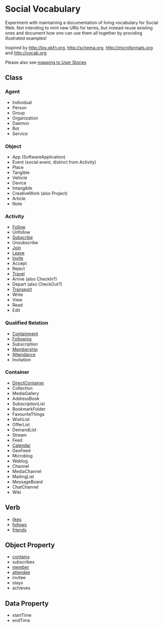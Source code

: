 # Social Vocabulary
Experiment with maintaining a documentation of living vocabulary for Social Web. Not intending to mint new URIs for terms, but instead reuse existing ones and document how one can use them all together by providing illustrated examples!

Inspired by http://lov.okfn.org, http://schema.org, http://microformats.org and http://vocab.org

Please also see [mapping to User Stories](https://github.com/w3c-social/social-vocab/blob/master/user-stories.md)

## Class

### Agent

* Individual
 * Person
* Group
 * Organization
* Daemon
 * Bot
 * Service

### Object

* App (SoftwareApplication)
* Event (social event, distinct from Activity)
* Place
* Tangible
 * Vehicle
 * Device
* Intangible
 * CreativeWork (also Project)
  * Article
  * Note

### Activity

* [Follow](activity/Follow)
* Unfollow
* [Subscribe](activity/Subscribe)
* Unsubscribe
* [Join](activity/Join)
* [Leave](activity/Leave)
* [Invite](activity/Invite)
* Accept
* Reject
* [Travel](activity/Travel)
* Arrive (also CheckIn?)
* Depart (also CheckOut?)
* [Transport](activity/Transport)
* Write
* View
* Read
* Edit

### Qualified Relation
* [Containment](qualified-relation/Containment)
* [Following](qualified-relation/Following)
* Subscription
* [Membership](qualified-relation/Membership)
* [Attendance](qualified-relation/Attendance)
* Invitation

### Container

* [DirectContainer](container/DirectContainer)
* Collection
 * MediaGallery
 * AddressBook
 * SubscriptionList
 * BookmarkFolder
  * FavouriteThings
 * WishList
  * OfferList
  * DemandList
* Stream
* Feed
 * [Calendar](container/Calendar)
 * GeoFeed
 * Microblog
 * Weblog
* Channel
 * MediaChannel
 * MailingList
 * MessageBoard
 * ChatChannel
* Wiki

## Verb

* [likes](verb/likes)
* [follows](property/follows)
* [friends](verb/friends)

## Object Property

* [contains](property/contains)
* subscribes
* [member](property/member)
* [attendee](property/attendee)
* invitee
* stays
* achieves

## Data Property

* startTime
* endTime
